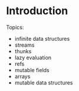 # Introduction

Topics:

* infinite data structures
* streams
* thunks
* lazy evaluation
* refs
* mutable fields
* arrays
* mutable data structures